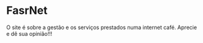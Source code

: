 # FasrNet
O site é sobre a gestão e os serviços prestados numa internet café. Aprecie e dê sua opinião!!!

